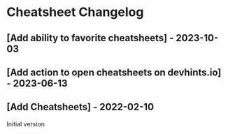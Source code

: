 # Cheatsheet Changelog

## [Add ability to favorite cheatsheets] - 2023-10-03

## [Add action to open cheatsheets on devhints.io] - 2023-06-13

## [Add Cheatsheets] - 2022-02-10
Initial version
